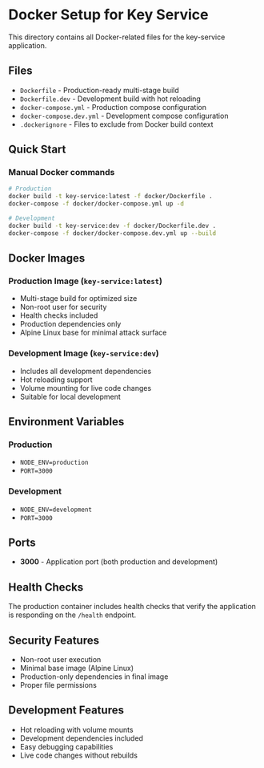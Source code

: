 # Docker Setup for Key Service

This directory contains all Docker-related files for the key-service application.

## Files

- `Dockerfile` - Production-ready multi-stage build
- `Dockerfile.dev` - Development build with hot reloading
- `docker-compose.yml` - Production compose configuration
- `docker-compose.dev.yml` - Development compose configuration
- `.dockerignore` - Files to exclude from Docker build context

## Quick Start

### Manual Docker commands

```bash
# Production
docker build -t key-service:latest -f docker/Dockerfile .
docker-compose -f docker/docker-compose.yml up -d

# Development
docker build -t key-service:dev -f docker/Dockerfile.dev .
docker-compose -f docker/docker-compose.dev.yml up --build
```

## Docker Images

### Production Image (`key-service:latest`)

- Multi-stage build for optimized size
- Non-root user for security
- Health checks included
- Production dependencies only
- Alpine Linux base for minimal attack surface

### Development Image (`key-service:dev`)

- Includes all development dependencies
- Hot reloading support
- Volume mounting for live code changes
- Suitable for local development

## Environment Variables

### Production

- `NODE_ENV=production`
- `PORT=3000`

### Development

- `NODE_ENV=development`
- `PORT=3000`

## Ports

- **3000** - Application port (both production and development)

## Health Checks

The production container includes health checks that verify the application is responding on the `/health` endpoint.

## Security Features

- Non-root user execution
- Minimal base image (Alpine Linux)
- Production-only dependencies in final image
- Proper file permissions

## Development Features

- Hot reloading with volume mounts
- Development dependencies included
- Easy debugging capabilities
- Live code changes without rebuilds
